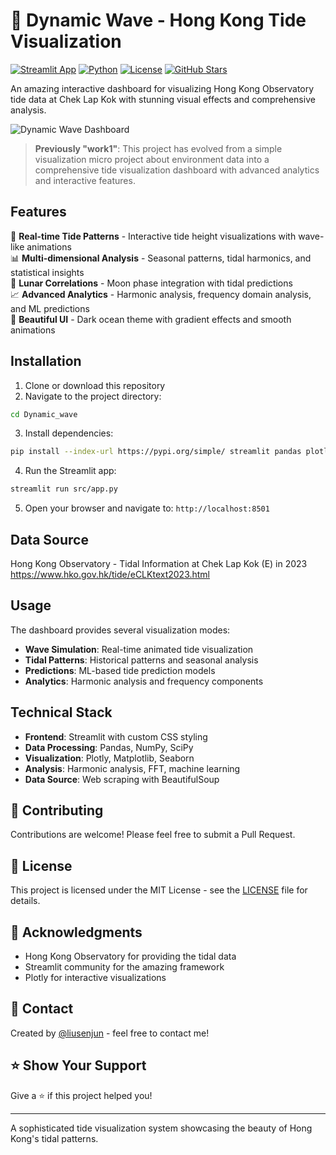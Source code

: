 # 🌊 Dynamic Wave - Hong Kong Tide Visualization

[![Streamlit App](https://img.shields.io/badge/Streamlit-App-ff6b6b.svg)](https://streamlit.io/)
[![Python](https://img.shields.io/badge/Python-3.10+-blue.svg)](https://python.org)
[![License](https://img.shields.io/badge/License-MIT-green.svg)](LICENSE)
[![GitHub Stars](https://img.shields.io/github/stars/liusenjun/Beautiful-wave.svg)](https://github.com/liusenjun/Beautiful-wave/stargazers)

An amazing interactive dashboard for visualizing Hong Kong Observatory tide data at Chek Lap Kok with stunning visual effects and comprehensive analysis.

![Dynamic Wave Dashboard](https://via.placeholder.com/800x400/0d1421/ffffff?text=🌊+Dynamic+Wave+Dashboard)

> **Previously "work1"**: This project has evolved from a simple visualization micro project about environment data into a comprehensive tide visualization dashboard with advanced analytics and interactive features.

## Features

🌊 **Real-time Tide Patterns** - Interactive tide height visualizations with wave-like animations  
📊 **Multi-dimensional Analysis** - Seasonal patterns, tidal harmonics, and statistical insights  
🌙 **Lunar Correlations** - Moon phase integration with tidal predictions  
📈 **Advanced Analytics** - Harmonic analysis, frequency domain analysis, and ML predictions  
🎨 **Beautiful UI** - Dark ocean theme with gradient effects and smooth animations  

## Installation

1. Clone or download this repository
2. Navigate to the project directory:
```bash
cd Dynamic_wave
```

3. Install dependencies:
```bash
pip install --index-url https://pypi.org/simple/ streamlit pandas plotly matplotlib seaborn numpy scipy requests beautifulsoup4 lxml pytz astral pyephem scikit-learn altair
```

4. Run the Streamlit app:
```bash
streamlit run src/app.py
```

5. Open your browser and navigate to: `http://localhost:8501`

## Data Source

Hong Kong Observatory - Tidal Information at Chek Lap Kok (E) in 2023
https://www.hko.gov.hk/tide/eCLKtext2023.html

## Usage

The dashboard provides several visualization modes:
- **Wave Simulation**: Real-time animated tide visualization
- **Tidal Patterns**: Historical patterns and seasonal analysis  
- **Predictions**: ML-based tide prediction models
- **Analytics**: Harmonic analysis and frequency components

## Technical Stack

- **Frontend**: Streamlit with custom CSS styling
- **Data Processing**: Pandas, NumPy, SciPy
- **Visualization**: Plotly, Matplotlib, Seaborn
- **Analysis**: Harmonic analysis, FFT, machine learning
- **Data Source**: Web scraping with BeautifulSoup

## 🤝 Contributing

Contributions are welcome! Please feel free to submit a Pull Request.

## 📄 License

This project is licensed under the MIT License - see the [LICENSE](LICENSE) file for details.

## 🙏 Acknowledgments

- Hong Kong Observatory for providing the tidal data
- Streamlit community for the amazing framework
- Plotly for interactive visualizations

## 📧 Contact

Created by [@liusenjun](https://github.com/liusenjun) - feel free to contact me!

## ⭐ Show Your Support

Give a ⭐ if this project helped you!

---

A sophisticated tide visualization system showcasing the beauty of Hong Kong's tidal patterns.
